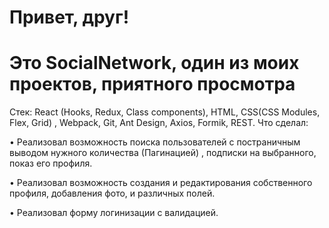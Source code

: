 # Привет, друг!

# Это SocialNetwork, один из моих проектов, приятного просмотра

Стек: React (Hooks, Redux, Class components), HTML, CSS(CSS Modules, Flex, Grid) , Webpack, Git, Ant Design, Axios, Formik, REST.
Что сделал:

• Реализовал возможность поиска пользователей с постраничным выводом нужного количества (Пагинацией) , подписки на выбранного, показ его профиля.

• Реализовал возможность создания и редактирования собственного профиля, добавления фото, и различных полей.

• Реализовал форму логинизации с валидацией.